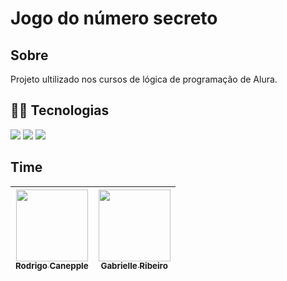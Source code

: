 <h1>Jogo do número secreto</h1>

<h2>Sobre</h2>
<p>Projeto ultilizado nos cursos de lógica de programação de Alura.</p>


## 🧑‍💻 Tecnologias
<div>
<img src ="https://img.icons8.com/?size=100&id=BvOgdNG9FkDU&format=png&color=000000">
<img src ="https://img.icons8.com/?size=100&id=REgroNa5Gxhs&format=png&color=000000">
<img src ="https://img.icons8.com/?size=100&id=14497&format=png&color=000000">
        
</div>


## Time

| [<img src="https://avatars.githubusercontent.com/u/522931?v=4" width="115"><br><sub>Rodrigo Canepple</sub>](https://github.com/522931) | [<img src="https://avatars.githubusercontent.com/u/33001620?v=4" width="115"><br><sub>Gabrielle Ribeiro</sub>](https://github.com/33001620) |
|---|---|
